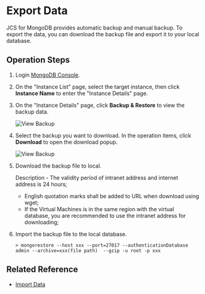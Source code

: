 # Export Data

JCS for MongoDB provides automatic backup and manual backup. To export the data, you can download the backup file and export it to your local database.

## Operation Steps
1. Login [MongoDB Console](https://mongodb-console.jdcloud.com/mongodb).
2. On the "Instance List" page, select the target instance, then click **Instance Name** to enter the "Instance Details" page.
3. On the "Instance Details" page, click **Backup & Restore** to view the backup data.

    ![View Backup](https://github.com/jdcloudcom/cn/blob/master/image/mongodb/mongo-010.png)
   
4. Select the backup you want to download. In the operation items, click **Download** to open the download popup.

    ![View Backup](https://github.com/jdcloudcom/cn/blob/master/image/mongodb/mongo-009.png)
	
5. Download the backup file to local.
	
    Description
        - The validity period of intranet address and internet address is 24 hours;
	- English quotation marks shall be added to URL when download using wget;
	- If the Virtual Machines is in the same region with the virtual database, you are recommended to use the intranet address for downloading;
		
6. Import the backup file to the local database.

       > mongorestore --host xxx --port=27017 --authenticationDatabase admin --archive=xxx(file path)  --gzip -u root -p xxx

## Related Reference

- [Import Data](Import-Data.md)
